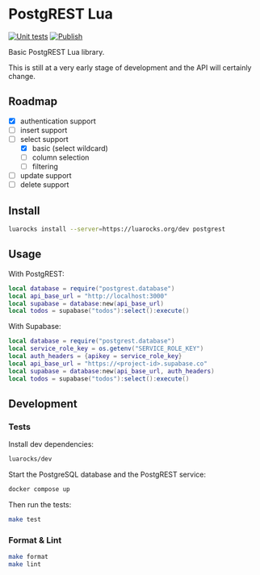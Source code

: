 # PostgREST Lua

[![Unit tests](https://github.com/AndreMiras/postgrest-lua/actions/workflows/unittests.yml/badge.svg)](https://github.com/AndreMiras/postgrest-lua/actions/workflows/unittests.yml)
[![Publish](https://github.com/AndreMiras/postgrest-lua/actions/workflows/publish.yml/badge.svg)](https://github.com/AndreMiras/postgrest-lua/actions/workflows/publish.yml)

Basic PostgREST Lua library.

This is still at a very early stage of development and the API will certainly change.

## Roadmap

- [x] authentication support
- [ ] insert support
- [ ] select support
  - [x] basic (select wildcard)
  - [ ] column selection
  - [ ] filtering
- [ ] update support
- [ ] delete support

## Install

```sh
luarocks install --server=https://luarocks.org/dev postgrest
```

## Usage

With PostgREST:

```lua
local database = require("postgrest.database")
local api_base_url = "http://localhost:3000"
local supabase = database:new(api_base_url)
local todos = supabase("todos"):select():execute()
```

With Supabase:

```lua
local database = require("postgrest.database")
local service_role_key = os.getenv("SERVICE_ROLE_KEY")
local auth_headers = {apikey = service_role_key}
local api_base_url = "https://<project-id>.supabase.co"
local supabase = database:new(api_base_url, auth_headers)
local todos = supabase("todos"):select():execute()
```

## Development

### Tests

Install dev dependencies:

```sh
luarocks/dev
```

Start the PostgreSQL database and the PostgREST service:

```sh
docker compose up
```

Then run the tests:

```sh
make test
```

### Format & Lint

```sh
make format
make lint
```

